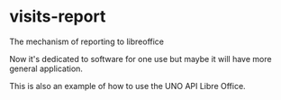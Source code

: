 # visits-report
The mechanism of reporting to libreoffice

Now it's dedicated to software for one use but maybe it will have more general application.

This is also an example of how to use the UNO API Libre Office.

